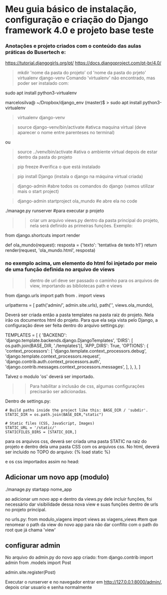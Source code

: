 # Meu guia básico de instalação, configuração e criação do Django framework 4.0 e projeto base teste

### Anotações e projeto criados com o conteúdo das aulas práticas do Busertech e:

https://tutorial.djangogirls.org/pt/
https://docs.djangoproject.com/pt-br/4.0/ 

> mkdir 'nome da pasta do projeto'
> cd 'nome da pasta do prjeto'
> virtualenv django-venv
Comando 'virtualenv' não encontrado, mas poder ser instalado com:

sudo apt install python3-virtualenv

marcelosilva@ ~/Dropbox/django_env (master)$ > sudo apt install python3-virtualenv

>virtualenv django-venv

> source django-venv/bin/activate #ativca maquina virtual (deve aparecer o nome entre parenteses no terminal)

ou

> source ../venv/bin/activate #ativa o ambiente virtual depois de estar dentro da pasta do projeto

>pip freeze #verifica o que está instalado

> pip install Django (instala o django na máquina virtual  criada)


> django-admin #abre todos os comandos do django (vamos utilizar mais o start project)


> django-admin startproject ola_mundo #e abre ela no code

./manage.py runserver #para executar p projeto


>> criar um arquivo views.py dentro da pasta principal do projeto, nela será definido as primeiras funções. Exemplo:

from django.shortcuts import render

def ola_mundo(request):
    resposta = {'texto': 'tentativa de texto h1'}
    return render(request, 'ola_mundo.html', resposta)

### no exemplo acima, um elemento do html foi injetado por meio de uma função definida no arquivo de views

>> dentro de url deve ser passado o caminho para os arquivos de view, importando as bibliotecas path e views

from django.urls import path
from . import views

urlpatterns = [
    path('admin/', admin.site.urls),
    path('', views.ola_mundo),


Deverá ser criada então a pasta templates na pasta raiz do projeto. Nela irão os documentos html do projeto. Para que ela seja vista pelo Django, a configuração deve ser feita dentro do arquivo settings.py:

TEMPLATES = [
    {
        'BACKEND': 'django.template.backends.django.DjangoTemplates',
        'DIRS': [
            os.path.join(BASE_DIR, './templates')],
        'APP_DIRS': True,
        'OPTIONS': {
            'context_processors': [
                'django.template.context_processors.debug',
                'django.template.context_processors.request',
                'django.contrib.auth.context_processors.auth',
                'django.contrib.messages.context_processors.messages',
            ],
        },
    },
]

Talvez o modulo 'os' deverá ser importado.

>> Para habilitar a inclusão de css, algumas configurações precisarão ser adicionadas.

Dentro de settings.py:

    # Build paths inside the project like this: BASE_DIR / 'subdir'.
    STATIC_DIR = os.path.join(BASE_DIR,"static")

    # Static files (CSS, JavaScript, Images)
    STATIC_URL = '/static/'
    STATICFILES_DIRS = [STATIC_DIR,]

para os arquivos css, deverá ser criada uma pasta STATIC na raiz do projeto e dentro dela uma pasta CSS com os arquivos css. No html, deverá ser incluido no TOPO do arquivo:
{% load static %}

e os css importados assim no head:
<link rel="stylesheet" href="{% static 'css/style.css' %}">

## Adicionar um novo app (modulo)
./manage.py startapp nome_app

ao adicionar um novo app e dentro da views.py dele incluir funções, foi necessário dar visibilidade dessa nova view e suas funções dentro de urls no projeto principal. 

no urls.py:
from modulo_viagens import views as viagens_views #tem que renomear o path da view do novo app para não dar conflito com o path do root que já chama 'view'

## configurar admin
No arquivo do admin.py do novo app criado:
from django.contrib import admin
from .models import Post

admin.site.register(Post)

Executar o runserver e no navegador entrar em http://127.0.0.1:8000/admin/, depois criar usuario e senha normalmente



